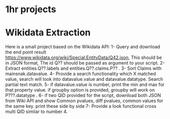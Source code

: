 # 1hr projects

# Wikidata Extraction

Here is a small project based on the Wikidata API:
1- Query and download the end point result https://www.wikidata.org/wiki/Special:EntityData/Q42.json, This should be in JSON format, The id Q?? should be passed as argument to your script.
2- Extract entities.Q??.labels and entities.Q??.claims.P?? .
3- Sort Claims with mainsnak.datavalue.
4- Provide a search functionality which X matched value, search will look into datavalue.value and datavalue.datatype. Search partial text match.
5- if datavalue.value is number, print the min and max for that property value. if groupby option is provided, groupby will work on P???.datatype .
6- if two QID provided for the script, download both JSON from Wiki API and show Common pvalues, diff pvalues, common values for the same key. print these side by side
7- Provide a look functional cross multi QID similar to number 4.
